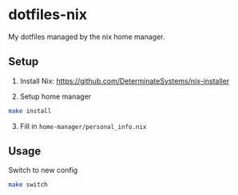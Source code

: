 # dotfiles-nix

My dotfiles managed by the nix home manager.

## Setup

1. Install Nix: <https://github.com/DeterminateSystems/nix-installer>

2. Setup home manager

```sh
make install
```

3. Fill in `home-manager/personal_info.nix`

## Usage

Switch to new config

```sh
make switch
```

